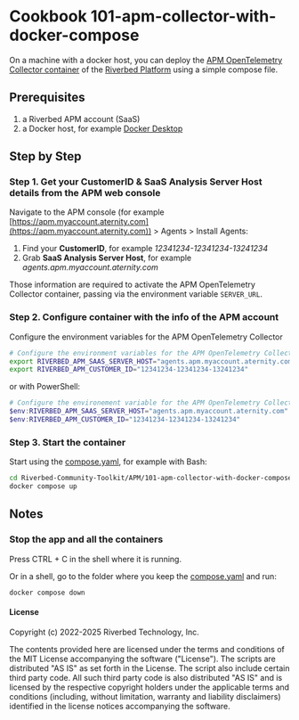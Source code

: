 # Cookbook 101-apm-collector-with-docker-compose

On a machine with a docker host, you can deploy the [APM OpenTelemetry Collector container](https://hub.docker.com/r/aternity/apm-collector) of the [Riverbed Platform](https://www.riverbed.com/platform) using a simple compose file.

## Prerequisites

1. a Riverbed APM account (SaaS)
2. a Docker host, for example [Docker Desktop](https://www.docker.com/products/docker-desktop)

## Step by Step

### Step 1. Get your CustomerID & SaaS Analysis Server Host details from the APM web console

Navigate to the APM console (for example [https://apm.myaccount.aternity.com](https://apm.myaccount.aternity.com)) > Agents > Install Agents:

1. Find your **CustomerID**, for example *12341234-12341234-13241234*
2. Grab **SaaS Analysis Server Host**, for example *agents.apm.myaccount.aternity.com*

Those information are required to activate the APM OpenTelemetry Collector container, passing via the environment variable `SERVER_URL`. 

### Step 2. Configure container with the info of the APM account

Configure the environment variables for the APM OpenTelemetry Collector

```bash
# Configure the environment variables for the APM OpenTelemetry Collector
export RIVERBED_APM_SAAS_SERVER_HOST="agents.apm.myaccount.aternity.com"
export RIVERBED_APM_CUSTOMER_ID="12341234-12341234-13241234"
```
or with PowerShell:

```PowerShell
# Configure the environement variable for the APM OpenTelemetry Collector
$env:RIVERBED_APM_SAAS_SERVER_HOST="agents.apm.myaccount.aternity.com"
$env:RIVERBED_APM_CUSTOMER_ID="12341234-12341234-13241234"
```

### Step 3. Start the container

Start using the [compose.yaml](compose.yaml), for example with Bash:

```bash
cd Riverbed-Community-Toolkit/APM/101-apm-collector-with-docker-compose
docker compose up
```

## Notes

### Stop the app and all the containers

Press CTRL + C in the shell where it is running.

Or in a shell, go to the folder where you keep the [compose.yaml](compose.yaml) and run:

```shell
docker compose down
```

#### License

Copyright (c) 2022-2025 Riverbed Technology, Inc.

The contents provided here are licensed under the terms and conditions of the MIT License accompanying the software ("License"). The scripts are distributed "AS IS" as set forth in the License. The script also include certain third party code. All such third party code is also distributed "AS IS" and is licensed by the respective copyright holders under the applicable terms and conditions (including, without limitation, warranty and liability disclaimers) identified in the license notices accompanying the software.
